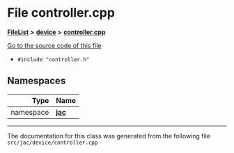 

# File controller.cpp



[**FileList**](files.md) **>** [**device**](dir_7dcf813d97a5be213fa89559baaee677.md) **>** [**controller.cpp**](controller_8cpp.md)

[Go to the source code of this file](controller_8cpp_source.md)



* `#include "controller.h"`













## Namespaces

| Type | Name |
| ---: | :--- |
| namespace | [**jac**](namespacejac.md) <br> |





















































------------------------------
The documentation for this class was generated from the following file `src/jac/device/controller.cpp`

